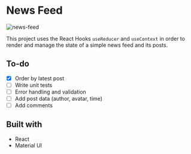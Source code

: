 # News Feed
![news-feed](https://user-images.githubusercontent.com/7193438/114292532-7f1e5200-9a65-11eb-80d4-330f6b38e115.gif)

This project uses the React Hooks `useReducer` and `useContext` in order to render and manage the state of a simple news feed and its posts.

## To-do

- [x] Order by latest post
- [ ] Write unit tests
- [ ] Error handling and validation
- [ ] Add post data (author, avatar, time)
- [ ] Add comments

## Built with

- React
- Material UI
